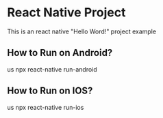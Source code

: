 # React Native Project

This is an react native "Hello Word!" project example

## How to Run on Android?
us npx react-native run-android

## How to Run on IOS?
us npx react-native run-ios